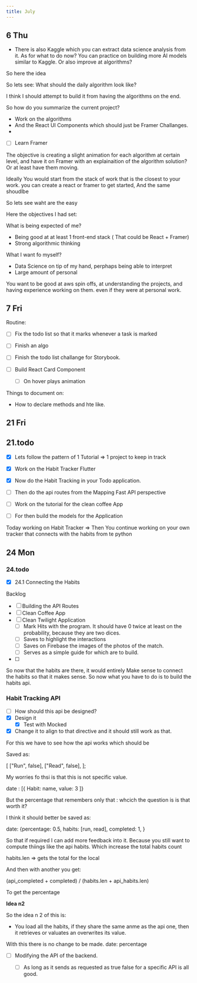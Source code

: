 ```yaml
---
title: July
---
```


## 6 Thu


- There is also Kaggle which you can extract data science analysis from it. As for what to do now? You can practice on building more AI models similar to Kaggle. Or also improve at algorithms?

So here the idea

So lets see: What should the daily algorithm look like?

I think I should attempt to build it from having the algorithms on the end.

So how do you summarize the current project?

- Work on the algorithms
- And the React UI Components which should just be Framer Challanges.
- 

- [ ] Learn Framer

The objective is creating a slight animation for each algorithm at certain level, and have it on Framer with an explainaition of the algorithm solution? Or at least have them moving.





Ideally You would start from the stack of work that is the closest to your work. you can create a react or framer to get started, And the same shoudlbe

So lets see waht are the easy 

Here the objectives I had set:

What is being expected of me?

- Being good at at least 1 front-end stack ( That could be React + Framer)
- Strong algorithmic thinking



What I want fo myself?
- Data Science on tip of my hand, perphaps being able to interpret 
- Large amount of personal 

You want to be good at aws spin offs, at understanding the projects, and having experience working on them. even if they were at personal work.

## 7 Fri

Routine: 

- [ ] Fix the todo list so that it marks whenever a task is marked
- [ ] Finish an algo
- [ ] Finish the todo list challange for Storybook.


- [ ] Build React Card Component
  - [ ] On hover plays animation


Things to document on:

- How to declare methods and hte like.


## 21 Fri

## 21.todo

- [x] Lets follow the pattern of 1 Tutorial => 1 project to keep in track
- [x] Work on the Habit Tracker Flutter
- [x] Now do the Habit Tracking in your Todo application.
- [ ] Then do the api routes from the Mapping Fast API perspective
- [ ] Work on the tutorial for the clean coffee App
- [ ] For then build the models for the Application


Today working on Habit Tracker => Then  You continue working on your own tracker that connects with the habits from te python

## 24 Mon



### 24.todo

- [x] 24.1 Connecting the Habits


Backlog

- [ ] Building the API Routes
- [ ] Clean Coffee App
- [ ] Clean Twilight Application
  - [ ] Mark Hits with the program. It should have 0 twice at least on the probability, because they are two dices.
  - [ ] Saves to highlight the interactions
  - [ ] Saves on Firebase the images of the photos of the match.
  - [ ] Serves as a simple guide for which are to build.
- [ ] 

So now that the habits are there, it would entirely Make sense to connect the habits so that it makes sense. So now what you have to do is to build the habits api.

### Habit Tracking API 

- [ ] How should this api be designed? 
- [x] Design it
  - [x] Test with Mocked
- [x] Change it to align to that directive and it should still work as that.

For this we have to see how the api works which should be

Saved as:

[
  ["Run", false],
  ["Read", false],
];


My worries fo thsi is that this is not specific value.


date : [{ Habit: name, value: 3 ]}

But the percentage that remembers only that : whcich the question is is that worth it?

I think it should better be saved as:

date: {percentage: 0.5, habits: [run, read], completed: 1, } 

So that if required I can add more feedback into it. Because you still want to compute thiings like the api habits. Which increase the total habits count


habits.len => gets the total for the local

And then with another you get:

(api_completed + completed)
/
(habits.len + api_habits.len)

To get the percentage

**Idea n2**

So the idea n 2 of this is:

- You load all the habits, if they share the same anme as the api one, then it retrieves or valuates an overwrites its value.

With this there is no change to be made.
date: percentage

- [ ] Modifying the API of the backend.
  - [ ] As long as it sends as requested as true false for a specific API is all good.






 


